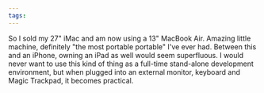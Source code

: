 ```yaml
---
tags: 
---
```


So I sold my 27" iMac and am now using a 13" MacBook Air. Amazing little machine, definitely "the most portable portable" I've ever had. Between this and an iPhone, owning an iPad as well would seem superfluous. I would never want to use this kind of thing as a full-time stand-alone development environment, but when plugged into an external monitor, keyboard and Magic Trackpad, it becomes practical.
